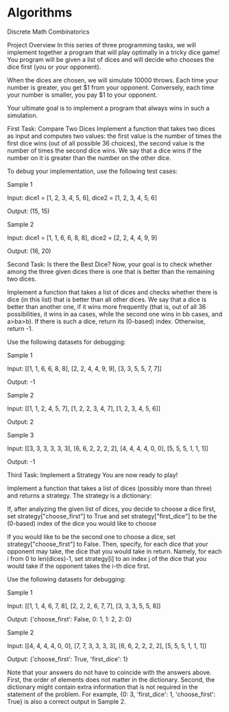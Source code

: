 # Algorithms

Discrete Math Combinatorics

Project Overview
In this series of three programming tasks, we will implement together a program that will play optimally in a tricky dice game! You program will be given a list of dices and will decide who chooses the dice first (you or your opponent).

When the dices are chosen, we will simulate 10000 throws. Each time your number is greater, you get $1 from your opponent. Conversely, each time your number is smaller, you pay $1 to your opponent.

Your ultimate goal is to implement a program that always wins in such a simulation.

First Task: Compare Two Dices
Implement a function that takes two dices as input and computes two values: the first value is the number of times the first dice wins (out of all possible 36 choices), the second value is the number of times the second dice wins. We say that a dice wins if the number on it is greater than the number on the other dice.

To debug your implementation, use the following test cases:

Sample 1

Input: dice1 = [1, 2, 3, 4, 5, 6], dice2 = [1, 2, 3, 4, 5, 6]

Output: (15, 15)

Sample 2

Input: dice1 = [1, 1, 6, 6, 8, 8], dice2 = [2, 2, 4, 4, 9, 9]

Output: (16, 20)

Second Task: Is there the Best Dice?
Now, your goal is to check whether among the three given dices there is one that is better than the remaining two dices.

Implement a function that takes a list of dices and checks whether there is dice (in this list) that is better than all other dices. We say that a dice is better than another one, if it wins more frequently (that is, out of all 36 possibilities, it wins in aa cases, while the second one wins in bb cases, and a>ba>b). If there is such a dice, return its (0-based) index. Otherwise, return -1.

Use the following datasets for debugging:

Sample 1

Input: [[1, 1, 6, 6, 8, 8], [2, 2, 4, 4, 9, 9], [3, 3, 5, 5, 7, 7]]

Output: -1

Sample 2

Input: [[1, 1, 2, 4, 5, 7], [1, 2, 2, 3, 4, 7], [1, 2, 3, 4, 5, 6]]

Output: 2

Sample 3

Input: [[3, 3, 3, 3, 3, 3], [6, 6, 2, 2, 2, 2], [4, 4, 4, 4, 0, 0], [5, 5, 5, 1, 1, 1]]

Output: -1

Third Task: Implement a Strategy
You are now ready to play!

Implement a function that takes a list of dices (possibly more than three) and returns a strategy. The strategy is a dictionary:

If, after analyzing the given list of dices, you decide to choose a dice first, set strategy["choose_first"] to True and set strategy["first_dice"] to be the (0-based) index of the dice you would like to choose

If you would like to be the second one to choose a dice, set strategy["choose_first"] to False. Then, specify, for each dice that your opponent may take, the dice that you would take in return. Namely, for each i from 0 to len(dices)-1, set strategy[i] to an index j of the dice that you would take if the opponent takes the i-th dice first.

Use the following datasets for debugging:

Sample 1

Input: [[1, 1, 4, 6, 7, 8], [2, 2, 2, 6, 7, 7], [3, 3, 3, 5, 5, 8]]

Output: {'choose_first': False, 0: 1, 1: 2, 2: 0}

Sample 2

Input: [[4, 4, 4, 4, 0, 0], [7, 7, 3, 3, 3, 3], [6, 6, 2, 2, 2, 2], [5, 5, 5, 1, 1, 1]]

Output: {'choose_first': True, 'first_dice': 1}

Note that your answers do not have to coincide with the answers above. First, the order of elements does not matter in the dictionary. Second, the dictionary might contain extra information that is not required in the statement of the problem. For example, {0: 3, 'first_dice': 1, 'choose_first': True} is also a correct output in Sample 2.
